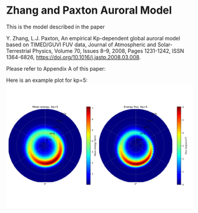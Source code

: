 # Zhang and Paxton Auroral Model
This is the model described in the paper

Y. Zhang, L.J. Paxton, An empirical Kp-dependent global auroral model based on TIMED/GUVI FUV data, Journal of Atmospheric and Solar-Terrestrial Physics, Volume 70, Issues 8–9, 2008, Pages 1231-1242, ISSN 1364-6826, https://doi.org/10.1016/j.jastp.2008.03.008.

Please refer to Appendix A of this paper:

Here is an example plot for kp=5:
![alt text](https://github.com/FasilGibdaw/ZhangPaxtonAuroralModel/blob/main/ZhangPaxtonModel_KP5.png)
